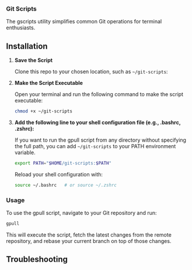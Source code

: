 ### Git Scripts

The gscripts utility simplifies common Git operations for terminal enthusiasts.

## Installation

1. **Save the Script**

   Clone this repo to your chosen location, such as `~/git-scripts`:

 2. **Make the Script Executable**

       Open your terminal and run the following command to make the script executable:
    
       ```bash
       chmod +x ~/git-scripts
       ```


   3. **Add the following line to your shell configuration file (e.g., .bashrc, .zshrc):**

       If you want to run the gpull script from any directory without specifying the full path, you can add `~/git-scripts` to your PATH environment variable.
       
       ```bash
       export PATH="$HOME/git-scripts:$PATH"
       ```

        Reload your shell configuration with:

       ```bash
       source ~/.bashrc   # or source ~/.zshrc
       ```

### Usage

To use the gpull script, navigate to your Git repository and run:

```bash
gpull
```

This will execute the script, fetch the latest changes from the remote repository, and rebase your current branch on top of those changes.

## Troubleshooting
